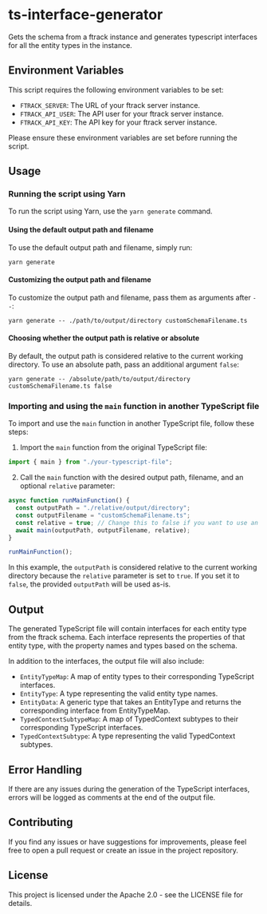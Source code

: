 # ts-interface-generator

Gets the schema from a ftrack instance and generates typescript interfaces for all the entity types in the instance.

## Environment Variables

This script requires the following environment variables to be set:

- `FTRACK_SERVER`: The URL of your ftrack server instance.
- `FTRACK_API_USER`: The API user for your ftrack server instance.
- `FTRACK_API_KEY`: The API key for your ftrack server instance.

Please ensure these environment variables are set before running the script.

## Usage

### Running the script using Yarn

To run the script using Yarn, use the `yarn generate` command.

#### Using the default output path and filename

To use the default output path and filename, simply run:

```
yarn generate
```

#### Customizing the output path and filename

To customize the output path and filename, pass them as arguments after `--`:

```
yarn generate -- ./path/to/output/directory customSchemaFilename.ts
```

#### Choosing whether the output path is relative or absolute

By default, the output path is considered relative to the current working directory. To use an absolute path, pass an additional argument `false`:

```
yarn generate -- /absolute/path/to/output/directory customSchemaFilename.ts false
```

### Importing and using the `main` function in another TypeScript file

To import and use the `main` function in another TypeScript file, follow these steps:

1. Import the `main` function from the original TypeScript file:

```typescript
import { main } from "./your-typescript-file";
```

2. Call the `main` function with the desired output path, filename, and an optional `relative` parameter:

```typescript
async function runMainFunction() {
  const outputPath = "./relative/output/directory";
  const outputFilename = "customSchemaFilename.ts";
  const relative = true; // Change this to false if you want to use an absolute path
  await main(outputPath, outputFilename, relative);
}

runMainFunction();
```

In this example, the `outputPath` is considered relative to the current working directory because the `relative` parameter is set to `true`. If you set it to `false`, the provided `outputPath` will be used as-is.

## Output

The generated TypeScript file will contain interfaces for each entity type from the ftrack schema. Each interface represents the properties of that entity type, with the property names and types based on the schema.

In addition to the interfaces, the output file will also include:

- `EntityTypeMap`: A map of entity types to their corresponding TypeScript interfaces.
- `EntityType`: A type representing the valid entity type names.
- `EntityData`: A generic type that takes an EntityType and returns the corresponding interface from EntityTypeMap.
- `TypedContextSubtypeMap`: A map of TypedContext subtypes to their corresponding TypeScript interfaces.
- `TypedContextSubtype`: A type representing the valid TypedContext subtypes.

## Error Handling

If there are any issues during the generation of the TypeScript interfaces, errors will be logged as comments at the end of the output file.

## Contributing

If you find any issues or have suggestions for improvements, please feel free to open a pull request or create an issue in the project repository.

## License

This project is licensed under the Apache 2.0 - see the LICENSE file for details.
